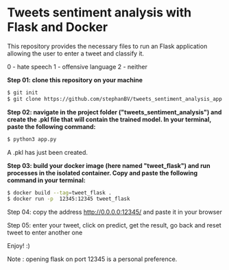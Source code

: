 # Tweets sentiment analysis with Flask and Docker

This repository provides the necessary files to run an Flask application allowing the user to enter a tweet and classify it.

0 - hate speech
1 - offensive  language
2 - neither

**Step 01: clone this repository on your machine**
```bash
$ git init
$ git clone https://github.com/stephanBV/tweets_sentiment_analysis_app.git
```
**Step 02: navigate in the project folder ("tweets_sentiment_analysis") and create the .pkl file that will contain the trained model. In your terminal, paste the following command:**
```bash
$ python3 app.py
```
A .pkl has just been created.

**Step 03: build your docker image (here named "tweet_flask") and run processes in the isolated container. Copy and paste the following command in your terminal:** 
```bash
$ docker build --tag=tweet_flask .          
$ docker run -p  12345:12345 tweet_flask
```

Step 04: copy the address http://0.0.0.0:12345/ and paste it in your browser

Step 05: enter your tweet, click on predict, get the result, go back and reset tweet to enter another one

Enjoy! :)

Note : opening flask on port 12345 is a personal preference.
